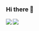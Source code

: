### Hi there 👋

<!--
**ChoWonmin/ChoWonmin** is a ✨ _special_ ✨ repository because its `README.md` (this file) appears on your GitHub profile.

Here are some ideas to get you started:

- 🔭 I’m currently working on ...
- 🌱 I’m currently learning ...
- 👯 I’m looking to collaborate on ...
- 🤔 I’m looking for help with ...
- 💬 Ask me about ...
- 📫 How to reach me: ...
- 😄 Pronouns: ...
- ⚡ Fun fact: ...
-->
<a href="https://chowonmin.github.io/portfolio/">
  <img align="left" src="https://github-readme-stats.vercel.app/api/top-langs/?username=ChoWonmin&langs_count=10&hide=html,css" />
</a>

<a href="https://chowonmin.github.io/portfolio/">
  <img align="left" src="https://github-readme-stats.vercel.app/api?username=ChoWonmin&count_private=true&show_icons=true&layout=compact&count_private=true&hide=prs,cotribute" />
</a>


